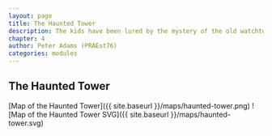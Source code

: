 ```yaml
---
layout: page
title: The Haunted Tower
description: The kids have been lured by the mystery of the old watchtower in the forest. Is it haunted or just an old ruin..?
chapter: 4
author: Peter Adams (PRAEst76)
categories: modules
---
```

## The Haunted Tower

[Map of the Haunted Tower]({{ site.baseurl }}/maps/haunted-tower.png)
![Map of the Haunted Tower SVG]({{ site.baseurl }}/maps/haunted-tower.svg)
